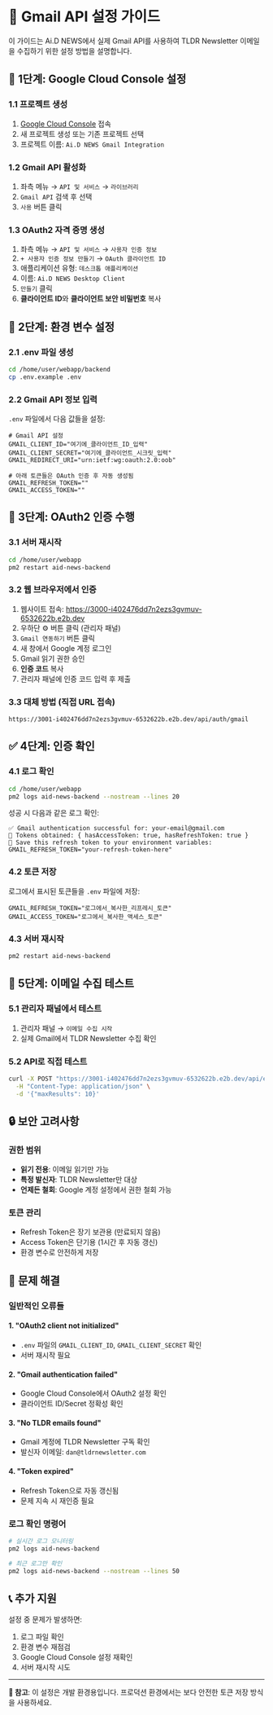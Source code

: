 # 📧 Gmail API 설정 가이드

이 가이드는 Ai.D NEWS에서 실제 Gmail API를 사용하여 TLDR Newsletter 이메일을 수집하기 위한 설정 방법을 설명합니다.

## 🚀 1단계: Google Cloud Console 설정

### 1.1 프로젝트 생성
1. [Google Cloud Console](https://console.cloud.google.com/) 접속
2. 새 프로젝트 생성 또는 기존 프로젝트 선택
3. 프로젝트 이름: `Ai.D NEWS Gmail Integration`

### 1.2 Gmail API 활성화
1. 좌측 메뉴 → `API 및 서비스` → `라이브러리`
2. `Gmail API` 검색 후 선택
3. `사용` 버튼 클릭

### 1.3 OAuth2 자격 증명 생성
1. 좌측 메뉴 → `API 및 서비스` → `사용자 인증 정보`
2. `+ 사용자 인증 정보 만들기` → `OAuth 클라이언트 ID`
3. 애플리케이션 유형: `데스크톱 애플리케이션`
4. 이름: `Ai.D NEWS Desktop Client`
5. `만들기` 클릭
6. **클라이언트 ID**와 **클라이언트 보안 비밀번호** 복사

## 🔧 2단계: 환경 변수 설정

### 2.1 .env 파일 생성
```bash
cd /home/user/webapp/backend
cp .env.example .env
```

### 2.2 Gmail API 정보 입력
`.env` 파일에서 다음 값들을 설정:

```env
# Gmail API 설정
GMAIL_CLIENT_ID="여기에_클라이언트_ID_입력"
GMAIL_CLIENT_SECRET="여기에_클라이언트_시크릿_입력"
GMAIL_REDIRECT_URI="urn:ietf:wg:oauth:2.0:oob"

# 아래 토큰들은 OAuth 인증 후 자동 생성됨
GMAIL_REFRESH_TOKEN=""
GMAIL_ACCESS_TOKEN=""
```

## 🔐 3단계: OAuth2 인증 수행

### 3.1 서버 재시작
```bash
cd /home/user/webapp
pm2 restart aid-news-backend
```

### 3.2 웹 브라우저에서 인증
1. 웹사이트 접속: https://3000-i402476dd7n2ezs3gvmuv-6532622b.e2b.dev
2. 우하단 ⚙️ 버튼 클릭 (관리자 패널)
3. `Gmail 연동하기` 버튼 클릭
4. 새 창에서 Google 계정 로그인
5. Gmail 읽기 권한 승인
6. **인증 코드** 복사
7. 관리자 패널에 인증 코드 입력 후 제출

### 3.3 대체 방법 (직접 URL 접속)
```
https://3001-i402476dd7n2ezs3gvmuv-6532622b.e2b.dev/api/auth/gmail
```

## ✅ 4단계: 인증 확인

### 4.1 로그 확인
```bash
cd /home/user/webapp
pm2 logs aid-news-backend --nostream --lines 20
```

성공 시 다음과 같은 로그 확인:
```
✅ Gmail authentication successful for: your-email@gmail.com
🔑 Tokens obtained: { hasAccessToken: true, hasRefreshToken: true }
💾 Save this refresh token to your environment variables:
GMAIL_REFRESH_TOKEN="your-refresh-token-here"
```

### 4.2 토큰 저장
로그에서 표시된 토큰들을 `.env` 파일에 저장:
```env
GMAIL_REFRESH_TOKEN="로그에서_복사한_리프레시_토큰"
GMAIL_ACCESS_TOKEN="로그에서_복사한_액세스_토큰"
```

### 4.3 서버 재시작
```bash
pm2 restart aid-news-backend
```

## 🧪 5단계: 이메일 수집 테스트

### 5.1 관리자 패널에서 테스트
1. 관리자 패널 → `이메일 수집 시작`
2. 실제 Gmail에서 TLDR Newsletter 수집 확인

### 5.2 API로 직접 테스트
```bash
curl -X POST "https://3001-i402476dd7n2ezs3gvmuv-6532622b.e2b.dev/api/email-collection/collect" \
  -H "Content-Type: application/json" \
  -d '{"maxResults": 10}'
```

## 🔒 보안 고려사항

### 권한 범위
- **읽기 전용**: 이메일 읽기만 가능
- **특정 발신자**: TLDR Newsletter만 대상
- **언제든 철회**: Google 계정 설정에서 권한 철회 가능

### 토큰 관리
- Refresh Token은 장기 보관용 (만료되지 않음)
- Access Token은 단기용 (1시간 후 자동 갱신)
- 환경 변수로 안전하게 저장

## 🚨 문제 해결

### 일반적인 오류들

#### 1. "OAuth2 client not initialized"
- `.env` 파일의 `GMAIL_CLIENT_ID`, `GMAIL_CLIENT_SECRET` 확인
- 서버 재시작 필요

#### 2. "Gmail authentication failed"
- Google Cloud Console에서 OAuth2 설정 확인
- 클라이언트 ID/Secret 정확성 확인

#### 3. "No TLDR emails found"
- Gmail 계정에 TLDR Newsletter 구독 확인
- 발신자 이메일: `dan@tldrnewsletter.com`

#### 4. "Token expired"
- Refresh Token으로 자동 갱신됨
- 문제 지속 시 재인증 필요

### 로그 확인 명령어
```bash
# 실시간 로그 모니터링
pm2 logs aid-news-backend

# 최근 로그만 확인
pm2 logs aid-news-backend --nostream --lines 50
```

## 📞 추가 지원

설정 중 문제가 발생하면:
1. 로그 파일 확인
2. 환경 변수 재점검
3. Google Cloud Console 설정 재확인
4. 서버 재시작 시도

---

**📝 참고**: 이 설정은 개발 환경용입니다. 프로덕션 환경에서는 보다 안전한 토큰 저장 방식을 사용하세요.